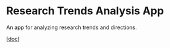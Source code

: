 

# Research Trends Analysis App
An app for analyzing research trends and directions.

[[doc](https://leoxiang66.github.io/research-trends-analysis/)]







